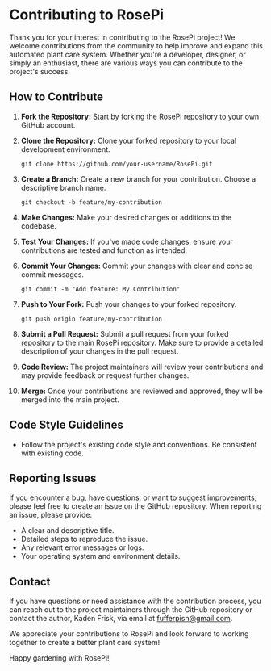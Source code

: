 # Contributing to RosePi

Thank you for your interest in contributing to the RosePi project! We welcome contributions from the community to help improve and expand this automated plant care system. Whether you're a developer, designer, or simply an enthusiast, there are various ways you can contribute to the project's success.

## How to Contribute

1. **Fork the Repository:** Start by forking the RosePi repository to your own GitHub account.

2. **Clone the Repository:** Clone your forked repository to your local development environment.

    ```shell
    git clone https://github.com/your-username/RosePi.git
    ```

3. **Create a Branch:** Create a new branch for your contribution. Choose a descriptive branch name.

    ```shell
    git checkout -b feature/my-contribution
    ```

4. **Make Changes:** Make your desired changes or additions to the codebase.

5. **Test Your Changes:** If you've made code changes, ensure your contributions are tested and function as intended.

6. **Commit Your Changes:** Commit your changes with clear and concise commit messages.

    ```shell
    git commit -m "Add feature: My Contribution"
    ```

7. **Push to Your Fork:** Push your changes to your forked repository.

    ```shell
    git push origin feature/my-contribution
    ```

8. **Submit a Pull Request:** Submit a pull request from your forked repository to the main RosePi repository. Make sure to provide a detailed description of your changes in the pull request.

9. **Code Review:** The project maintainers will review your contributions and may provide feedback or request further changes.

10. **Merge:** Once your contributions are reviewed and approved, they will be merged into the main project.

## Code Style Guidelines

- Follow the project's existing code style and conventions. Be consistent with existing code.

## Reporting Issues

If you encounter a bug, have questions, or want to suggest improvements, please feel free to create an issue on the GitHub repository. When reporting an issue, please provide:

- A clear and descriptive title.
- Detailed steps to reproduce the issue.
- Any relevant error messages or logs.
- Your operating system and environment details.

## Contact

If you have questions or need assistance with the contribution process, you can reach out to the project maintainers through the GitHub repository or contact the author, Kaden Frisk, via email at fufferpish@gmail.com.

We appreciate your contributions to RosePi and look forward to working together to create a better plant care system!

Happy gardening with RosePi!
